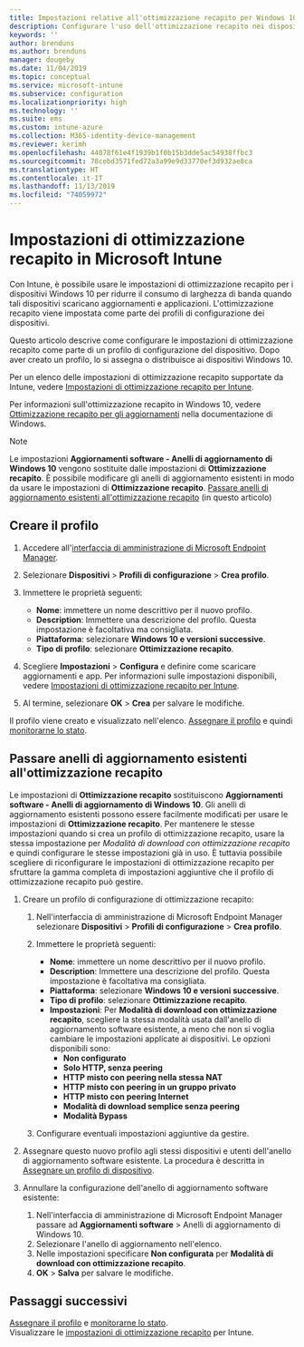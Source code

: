 ```yaml
---
title: Impostazioni relative all'ottimizzazione recapito per Windows 10 in Microsoft Intune - Azure | Microsoft Docs
description: Configurare l'uso dell'ottimizzazione recapito nei dispositivi Windows 10 gestiti con Intune. In Intune, creare un profilo di configurazione del dispositivo per installare gli aggiornamenti da Internet. Vedere anche come sostituire gli anelli di aggiornamento esistenti con un profilo di ottimizzazione recapito.
keywords: ''
author: brenduns
ms.author: brenduns
manager: dougeby
ms.date: 11/04/2019
ms.topic: conceptual
ms.service: microsoft-intune
ms.subservice: configuration
ms.localizationpriority: high
ms.technology: ''
ms.suite: ems
ms.custom: intune-azure
ms.collection: M365-identity-device-management
ms.reviewer: kerimh
ms.openlocfilehash: 44078f61e4f1939b1f0b15b3dde5ac54938ffbc3
ms.sourcegitcommit: 78cebd3571fed72a3a99e9d33770ef3d932ae8ca
ms.translationtype: HT
ms.contentlocale: it-IT
ms.lasthandoff: 11/13/2019
ms.locfileid: "74059972"
---
```

# <a name="delivery-optimization-settings-in-microsoft-intune"></a>Impostazioni di ottimizzazione recapito in Microsoft Intune

Con Intune, è possibile usare le impostazioni di ottimizzazione recapito per i dispositivi Windows 10 per ridurre il consumo di larghezza di banda quando tali dispositivi scaricano aggiornamenti e applicazioni. L'ottimizzazione recapito viene impostata come parte dei profili di configurazione dei dispositivi.  

Questo articolo descrive come configurare le impostazioni di ottimizzazione recapito come parte di un profilo di configurazione del dispositivo. Dopo aver creato un profilo, lo si assegna o distribuisce ai dispositivi Windows 10. 

Per un elenco delle impostazioni di ottimizzazione recapito supportate da Intune, vedere [Impostazioni di ottimizzazione recapito per Intune](../delivery-optimization-settings.md).  

Per informazioni sull'ottimizzazione recapito in Windows 10, vedere [Ottimizzazione recapito per gli aggiornamenti](https://docs.microsoft.com/windows/deployment/update/waas-delivery-optimization) nella documentazione di Windows.  

> [!NOTE]
> Le impostazioni **Aggiornamenti software - Anelli di aggiornamento di Windows 10** vengono sostituite dalle impostazioni di **Ottimizzazione recapito**. È possibile modificare gli anelli di aggiornamento esistenti in modo da usare le impostazioni di **Ottimizzazione recapito**. [Passare anelli di aggiornamento esistenti all'ottimizzazione recapito](#move-existing-update-rings-to-delivery-optimization) (in questo articolo)

## <a name="create-the-profile"></a>Creare il profilo

1. Accedere all'[interfaccia di amministrazione di Microsoft Endpoint Manager](https://go.microsoft.com/fwlink/?linkid=2109431).

2. Selezionare **Dispositivi** > **Profili di configurazione** > **Crea profilo**.

3. Immettere le proprietà seguenti:

    - **Nome**: immettere un nome descrittivo per il nuovo profilo.
    - **Description**: Immettere una descrizione del profilo. Questa impostazione è facoltativa ma consigliata.
    - **Piattaforma**: selezionare **Windows 10 e versioni successive**.
    - **Tipo di profilo**: selezionare **Ottimizzazione recapito**.

4. Scegliere **Impostazioni** > **Configura** e definire come scaricare aggiornamenti e app. Per informazioni sulle impostazioni disponibili, vedere [Impostazioni di ottimizzazione recapito per Intune](../delivery-optimization-settings.md).

5. Al termine, selezionare **OK** > **Crea** per salvare le modifiche.

Il profilo viene creato e visualizzato nell'elenco. [Assegnare il profilo](device-profile-assign.md) e quindi [monitorarne lo stato](device-profile-monitor.md).

## <a name="move-existing-update-rings-to-delivery-optimization"></a>Passare anelli di aggiornamento esistenti all'ottimizzazione recapito

Le impostazioni di **Ottimizzazione recapito** sostituiscono **Aggiornamenti software - Anelli di aggiornamento di Windows 10**. Gli anelli di aggiornamento esistenti possono essere facilmente modificati per usare le impostazioni di **Ottimizzazione recapito**. Per mantenere le stesse impostazioni quando si crea un profilo di ottimizzazione recapito, usare la stessa impostazione per *Modalità di download con ottimizzazione recapito* e quindi configurare le stesse impostazioni già in uso. È tuttavia possibile scegliere di riconfigurare le impostazioni di ottimizzazione recapito per sfruttare la gamma completa di impostazioni aggiuntive che il profilo di ottimizzazione recapito può gestire.

1. Creare un profilo di configurazione di ottimizzazione recapito:

    1. Nell'interfaccia di amministrazione di Microsoft Endpoint Manager selezionare **Dispositivi** > **Profili di configurazione** > **Crea profilo**.
    2. Immettere le proprietà seguenti:

        - **Nome**: immettere un nome descrittivo per il nuovo profilo.
        - **Description**: Immettere una descrizione del profilo. Questa impostazione è facoltativa ma consigliata.
        - **Piattaforma**: selezionare **Windows 10 e versioni successive**.
        - **Tipo di profilo**: selezionare **Ottimizzazione recapito**.
        - **Impostazioni**: Per **Modalità di download con ottimizzazione recapito**, scegliere la stessa modalità usata dall'anello di aggiornamento software esistente, a meno che non si voglia cambiare le impostazioni applicate ai dispositivi. Le opzioni disponibili sono:
            - **Non configurato**
            - **Solo HTTP, senza peering**
            - **HTTP misto con peering nella stessa NAT**
            - **HTTP misto con peering in un gruppo privato**
            - **HTTP misto con peering Internet**
            - **Modalità di download semplice senza peering**
            - **Modalità Bypass**
    3. Configurare eventuali impostazioni aggiuntive da gestire.

2. Assegnare questo nuovo profilo agli stessi dispositivi e utenti dell'anello di aggiornamento software esistente. La procedura è descritta in [Assegnare un profilo di dispositivo](device-profile-assign.md).

3. Annullare la configurazione dell'anello di aggiornamento software esistente:
    1. Nell'interfaccia di amministrazione di Microsoft Endpoint Manager passare ad **Aggiornamenti software** > Anelli di aggiornamento di Windows 10.
    2. Selezionare l'anello di aggiornamento nell'elenco.
    3. Nelle impostazioni specificare **Non configurata** per **Modalità di download con ottimizzazione recapito**.
    4. **OK** > **Salva** per salvare le modifiche.

## <a name="next-steps"></a>Passaggi successivi

[Assegnare il profilo](device-profile-assign.md) e [monitorarne lo stato](device-profile-monitor.md).  
Visualizzare le [impostazioni di ottimizzazione recapito](../delivery-optimization-settings.md) per Intune.
